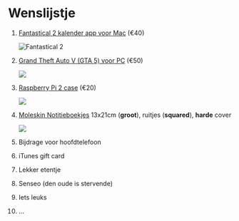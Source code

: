 # Wenslijstje

1. [Fantastical 2 kalender app voor Mac][1] (€40)

	![][image-1]
2. [Grand Theft Auto V (GTA 5) voor PC][2] (€50)

	![][image-2]
3. [Raspberry Pi 2 case][3] (€20)

	![][image-3]
4. [Moleskin Notitieboekjes][4] 13x21cm (**groot**), ruitjes (**squared**), **harde** cover

	![][image-4] 
5. Bijdrage voor hoofdtelefoon
6. iTunes gift card
7. Lekker etentje
8. Senseo (den oude is stervende)
9. Iets leuks
10. …


<!-- ## Wii U Premium Zwart 32GB — Mario Kart
- [Wii U Mario Kart](https://www.nintendo.be/nl/Wii-U/Het-systeem/Systeembundels/Systeembundels-663024.html)

    ![Wii U](http://techgeek.com.au/wp-content/uploads/2014/04/MARIO-KART-8-PREMIUM-PACK.jpg)

<hr />
 -->

[1]:	https://sites.fastspring.com/flexibits/order/confirm
[2]:	http://www.consoleshop.be/product/475633/grand-theft-auto-v-gta-5-pc.html?ref=14760&utm_source=beslist&utm_medium=pricecomparison&utm_content=18613-2EF66CF5-4969-4F2E-9660-E4EEC154E2BB&label=18613-2EF66CF5-4969-4F2E-9660-E4EEC154E2BB
[3]:	https://www.pi-supply.com/product/short-crust-plus-perfect-base-raspberry-pi-b-plus/?attribute_base-colour=Black
[4]:	https://store.moleskine.com/bel/notebooks/notebooks/hard-cover-coloured-notebook/p2?lang=en-gb&ic=wwsk7w%3D%3D&vid=7

[image-1]:	http://dncnhi2ob6sh.cloudfront.net/img3/fantastical-icon-big.png "Fantastical 2"
[image-2]:	https://upload.wikimedia.org/wikipedia/en/a/a5/Grand_Theft_Auto_V.png
[image-3]:	https://www.pi-supply.com/wp-content/uploads/2014/09/Shortcrust1-1-Copy-300x300.jpg
[image-4]:	https://dvf5h65su8dqt.cloudfront.net/Moleskine/Images/Catalog/9788862930000_01-PRDD.JPG?v=PONaRNyJa5VJIzcYxzxsOg==